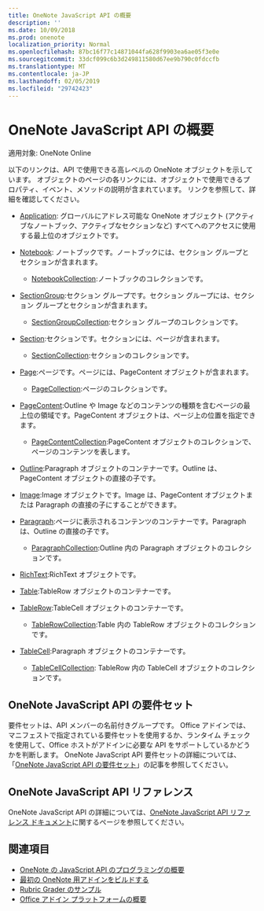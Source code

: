 ```yaml
---
title: OneNote JavaScript API の概要
description: ''
ms.date: 10/09/2018
ms.prod: onenote
localization_priority: Normal
ms.openlocfilehash: 87bc16f77c14871044fa628f9903ea6ae05f3e0e
ms.sourcegitcommit: 33dcf099c6b3d249811580d67ee9b790c0fdccfb
ms.translationtype: MT
ms.contentlocale: ja-JP
ms.lasthandoff: 02/05/2019
ms.locfileid: "29742423"
---
```

# <a name="onenote-javascript-api-overview"></a>OneNote JavaScript API の概要

適用対象: OneNote Online

以下のリンクは、API で使用できる高レベルの OneNote オブジェクトを示しています。 オブジェクトのページの各リンクには、オブジェクトで使用できるプロパティ、イベント、メソッドの説明が含まれています。 リンクを参照して、詳細を確認してください。 
    
- [Application](/javascript/api/onenote/onenote.application): グローバルにアドレス可能な OneNote オブジェクト (アクティブなノートブック、アクティブなセクションなど) すべてへのアクセスに使用する最上位のオブジェクトです。

- [Notebook](/javascript/api/onenote/onenote.notebook): ノートブックです。ノートブックには、セクション グループとセクションが含まれます。
    - [NotebookCollection](/javascript/api/onenote/onenote.notebookcollection):ノートブックのコレクションです。

- [SectionGroup](/javascript/api/onenote/onenote.sectiongroup):セクション グループです。セクション グループには、セクション グループとセクションが含まれます。
    - [SectionGroupCollection](/javascript/api/onenote/onenote.sectiongroupcollection):セクション グループのコレクションです。

- [Section](/javascript/api/onenote/onenote.section):セクションです。セクションには、ページが含まれます。
    - [SectionCollection](/javascript/api/onenote/onenote.sectioncollection):セクションのコレクションです。

- [Page](/javascript/api/onenote/onenote.page):ページです。ページには、PageContent オブジェクトが含まれます。
    - [PageCollection](/javascript/api/onenote/onenote.pagecollection):ページのコレクションです。

- [PageContent](/javascript/api/onenote/onenote.pagecontent):Outline や Image などのコンテンツの種類を含むページの最上位の領域です。PageContent オブジェクトは、ページ上の位置を指定できます。
    - [PageContentCollection](/javascript/api/onenote/onenote.pagecontentcollection):PageContent オブジェクトのコレクションで、ページのコンテンツを表します。

- [Outline](/javascript/api/onenote/onenote.outline):Paragraph オブジェクトのコンテナーです。Outline は、PageContent オブジェクトの直接の子です。

- [Image](/javascript/api/onenote/onenote.image):Image オブジェクトです。Image は、PageContent オブジェクトまたは Paragraph の直接の子にすることができます。

- [Paragraph](/javascript/api/onenote/onenote.paragraph):ページに表示されるコンテンツのコンテナーです。Paragraph は、Outline の直接の子です。
    - [ParagraphCollection](/javascript/api/onenote/onenote.paragraphcollection):Outline 内の Paragraph オブジェクトのコレクションです。

- [RichText](/javascript/api/onenote/onenote.richtext):RichText オブジェクトです。

- [Table](/javascript/api/onenote/onenote.table):TableRow オブジェクトのコンテナーです。

- [TableRow](/javascript/api/onenote/onenote.tablerow):TableCell オブジェクトのコンテナーです。
    - [TableRowCollection](/javascript/api/onenote/onenote.tablerowcollection):Table 内の TableRow オブジェクトのコレクションです。
 
- [TableCell](/javascript/api/onenote/onenote.tablecell):Paragraph オブジェクトのコンテナーです。
    - [TableCellCollection](/javascript/api/onenote/onenote.tablecellcollection): TableRow 内の TableCell オブジェクトのコレクションです。

## <a name="onenote-javascript-api-requirement-sets"></a>OneNote JavaScript API の要件セット

要件セットは、API メンバーの名前付きグループです。 Office アドインでは、マニフェストで指定されている要件セットを使用するか、ランタイム チェックを使用して、Office ホストがアドインに必要な API をサポートしているかどうかを判断します。 OneNote JavaScript API 要件セットの詳細については、「[OneNote JavaScript API の要件セット](../requirement-sets/onenote-api-requirement-sets.md)」の記事を参照してください。

## <a name="onenote-javascript-api-reference"></a>OneNote JavaScript API リファレンス

OneNote JavaScript API の詳細については、[OneNote JavaScript API リファレンス ドキュメント](/javascript/api/onenote)に関するページを参照してください。

## <a name="see-also"></a>関連項目

- [OneNote の JavaScript API のプログラミングの概要](https://docs.microsoft.com/office/dev/add-ins/onenote/onenote-add-ins-programming-overview)
- [最初の OneNote 用アドインをビルドする](https://docs.microsoft.com/office/dev/add-ins/onenote/onenote-add-ins-getting-started)
- [Rubric Grader のサンプル](https://github.com/OfficeDev/OneNote-Add-in-Rubric-Grader)
- [Office アドイン プラットフォームの概要](https://docs.microsoft.com/office/dev/add-ins/overview/office-add-ins)
